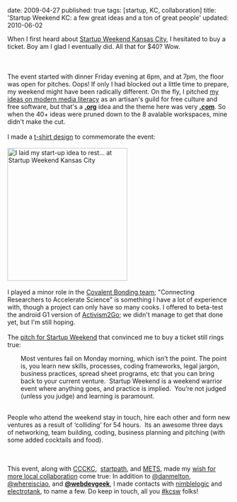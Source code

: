 date: 2009-04-27
published: true
tags: [startup, KC, collaboration]
title: 'Startup Weekend KC: a few great ideas and a ton of great people'
updated: 2010-06-02


When I first heard about <a href="http://kansascity.startupweekend.com/">Startup Weekend Kansas City</a>, I hesitated to buy a ticket. Boy am I glad I eventually did. All that for $40? Wow.<br />
<br />
<a name='more'></a><br />
<br />
The event started with dinner Friday evening at 6pm, and at 7pm, the floor was open for pitches. Oops! If only I had blocked out a little time to prepare, my weekend might have been radically different. On the fly, I pitched <a href="http://delicious.com/connolly/media+training">my ideas on modern media literacy</a> as an artisan's guild for free culture and free software, but that's a <a href="http://en.wikipedia.org/wiki/.org"><strong>.org</strong></a> idea and the theme here was very <a href="http://en.wikipedia.org/wiki/.com"><strong>.com</strong></a>. So when the 40+ ideas were pruned down to the 8 avalable workspaces, mine didn't make the cut.<br />
<br />
I made a <a href="http://www.cafepress.com/mwsdckc.381282107">t-shirt design</a> to commemorate the event:<br />
<br />
<a href="http://www.cafepress.com/mwsdckc.381282107"><img alt="I laid my start-up idea to rest... at Startup Weekend Kansas City" class="size-medium wp-image-74" height="300" src="http://midweb.files.wordpress.com/2009/04/kcsw-t-front-exp.jpg?w=271" title="t-shirt: Start up idea R.I.P." width="271" /></a><br />
<br />
I played a minor role in the <a href="http://kansascity.startupweekend.com/?page_id=221">Covalent Bonding team</a>; "Connecting Researchers to Accelerate Science" is something I have a lot of experience with, though a project can only have so many cooks. I offered to beta-test the android G1 version of <a href="http://kansascity.startupweekend.com/?page_id=214">Activism2Go</a>; we didn't manage to get that done yet, but I'm still hoping.<br />
<br />
The <a href="http://kansascity.startupweekend.com/?page_id=2">pitch for Startup Weekend</a> that convinced me to buy a ticket still rings true:<br />
<div style="padding-left: 30px;">Most ventures fail on Monday morning, which isn’t the point. The point is, you learn new skills, processes, coding frameworks, legal jargon, business practices, spread sheet programs, etc that you can bring back to your current venture.&nbsp; Startup Weekend is a weekend warrior event where anything goes, and practice is implied.&nbsp; You’re not judged (unless you judge) and learning is paramount.</div><br />
<p>People who attend the weekend stay in touch, hire each other and form new ventures as a result of ‘colliding’ for 54 hours.&nbsp; Its an awesome three days of networking, team building, coding, business planning and pitching (with some added cocktails and food).</p><br />
<br />
This event, along with <a href="http://brightkite.com/objects/2468897c0b5f11deb49e003048c0801e">CCCKC</a>,&nbsp; <a href="http://brightkite.com/objects/95a957540f5d11debc7c003048c0801e">startpath</a>, and <a href="http://brightkite.com/objects/23f9a8840dcd11de81ab003048c0801e">METS</a>, made my <a href="http://www.midwestwebsense.com/stories/node/4">wish for more local collaboration</a> come true: In addition to <span class="msgtxt en"><a href="http://twitter.com/danmelton" target="_blank">@danmelton</a>, </span><a href="http://twitter.com/whereisciao" target="_blank">@whereisciao</a>, and&nbsp;<strong><a class="url uid" href="http://twitter.com/webdevgeek" id="webdevgeek_profile_link" rel="contact" title="Web Application Architect, Social Media Hacker, Music Lover, Intense, Innovator, Co-Founder [Highlight Midwest,Locker Partner, ShoutNow], PHP, mySQL, SEO"><span class="nickname">@webdevgeek</span></a></strong>, I made contacts with <a href="http://nimblelogic.com/">nimblelogic</a> and <a href="http://electrotank.com/">electrotank</a>, to name a few. Do keep in touch, all you <a href="http://search.twitter.com/search?q=kcsw">#kcsw</a> folks!